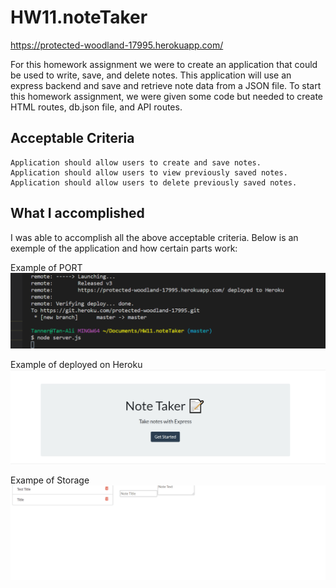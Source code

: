 # HW11.noteTaker


https://protected-woodland-17995.herokuapp.com/

For this homework assignment we were to create an application that could be used to write, save, and delete notes.  This application will use an express backend and save and retrieve note data from a JSON file.  To start this homework assignment, we were given some code but needed to create HTML routes, db.json file, and API routes.


## Acceptable Criteria
```
Application should allow users to create and save notes.
Application should allow users to view previously saved notes.
Application should allow users to delete previously saved notes.
```

## What I accomplished

I was able to accomplish all the above acceptable criteria.  Below is an exemple of the application and how certain parts work:

Example of PORT
![PORT](/public/assets/GIFs/portExample.gif)

Example of deployed on Heroku
![Heroku](/public/assets/GIFs/herokuExample.gif)

Exampe of Storage
![storage](/public/assets/GIFs/storageExample.gif)

